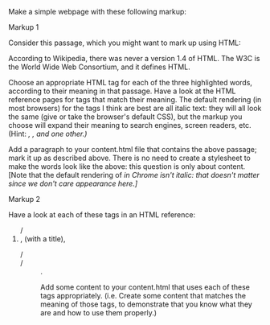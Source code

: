 Make a simple webpage with these following markup:

Markup 1

Consider this passage, which you might want to mark up using HTML:

According to Wikipedia, there was never a version 1.4 of HTML. The W3C is the World Wide Web Consortium, and it defines HTML.

Choose an appropriate HTML tag for each of the three highlighted words, according to their meaning in that passage. Have a look at the HTML reference pages for tags that match their meaning. The default rendering (in most browsers) for the tags I think are best are all italic text: they will all look the same (give or take the browser's default CSS), but the markup you choose will expand their meaning to search engines, screen readers, etc. (Hint: <cite>, <dfn>, and one other.)

Add a paragraph to your content.html file that contains the above passage; mark it up as described above. There is no need to create a stylesheet to make the words look like the above: this question is only about content. [Note that the default rendering of <dfn> in Chrome isn't italic: that doesn't matter since we don't care appearance here.]

Markup 2

Have a look at each of these tags in an HTML reference: <ol>/<li>, <abbr> (with a title), <dl>/<dt>/<dd>.

Add some content to your content.html that uses each of these tags appropriately. (i.e. Create some content that matches the meaning of those tags, to demonstrate that you know what they are and how to use them properly.)


